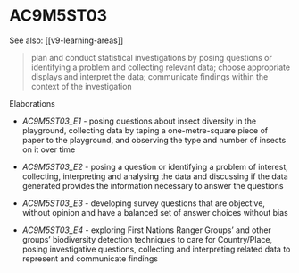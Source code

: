
# AC9M5ST03 

See also: [[v9-learning-areas]]

> plan and conduct statistical investigations by posing questions or identifying a problem and collecting relevant data; choose appropriate displays and interpret the data; communicate findings within the context of the investigation

Elaborations


- _AC9M5ST03_E1_ - posing questions about insect diversity in the playground, collecting data by taping a one-metre-square piece of paper to the playground, and observing the type and number of insects on it over time

- _AC9M5ST03_E2_ - posing a question or identifying a problem of interest, collecting, interpreting and analysing the data and discussing if the data generated provides the information necessary to answer the questions

- _AC9M5ST03_E3_ - developing survey questions that are objective, without opinion and have a balanced set of answer choices without bias

- _AC9M5ST03_E4_ - exploring First Nations Ranger Groups’ and other groups’ biodiversity detection techniques to care for Country/Place, posing investigative questions, collecting and interpreting related data to represent and communicate findings
